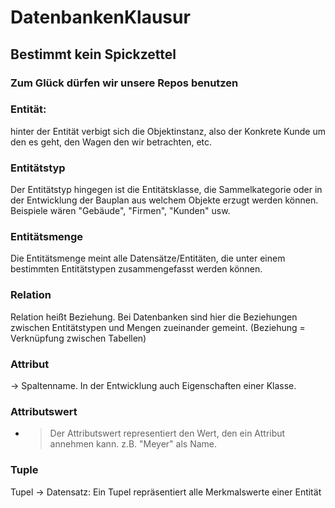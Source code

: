 # DatenbankenKlausur
## Bestimmt kein Spickzettel
### Zum Glück dürfen wir unsere Repos benutzen

### Entität: 
hinter der Entität verbigt sich die Objektinstanz, also der Konkrete Kunde um den es geht, den Wagen den wir betrachten, etc.

### Entitätstyp
Der Entitätstyp hingegen ist die Entitätsklasse, die Sammelkategorie oder in der Entwicklung der Bauplan aus welchem Objekte erzugt werden können. Beispiele wären "Gebäude", "Firmen", "Kunden" usw. 

### Entitätsmenge
Die Entitätsmenge meint alle Datensätze/Entitäten, die unter einem bestimmten Entitätstypen zusammengefasst werden können.

### Relation
Relation heißt Beziehung. Bei Datenbanken sind hier die Beziehungen zwischen Entitätstypen und Mengen zueinander gemeint.
(Beziehung = Verknüpfung zwischen Tabellen)
### Attribut
 -> Spaltenname. In der Entwicklung auch Eigenschaften einer Klasse. 

### Attributswert
- > Der Attributswert representiert den Wert, den ein Attribut annehmen kann. z.B. "Meyer" als Name. 

### Tuple
Tupel -> Datensatz: Ein Tupel repräsentiert alle Merkmalswerte einer Entität


